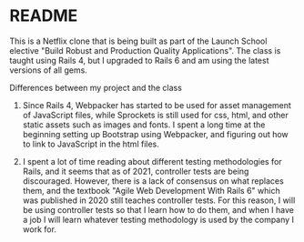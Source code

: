 # README
This is a Netflix clone that is being built as part of the Launch School elective "Build Robust and Production Quality Applications". The class is taught using Rails 4, but I upgraded to Rails 6 and am using the latest versions of all gems. 

Differences between my project and the class
1. Since Rails 4, Webpacker has started to be used for asset management of JavaScript files, while Sprockets is still used for css, html, and other static assets such as images and fonts. I spent a long time at the beginning setting up Bootstrap using Webpacker, and figuring out how to link to JavaScript in the html files. 

2. I spent a lot of time reading about different testing methodologies for Rails, and it seems that as of 2021, controller tests are being discouraged. However, there is a lack of consensus on what replaces them, and the textbook "Agile Web Development With Rails 6" which was published in 2020 still teaches controller tests. For this reason, I will be using controller tests so that I learn how to do them, and when I have a job I will learn whatever testing methodology is used by the company I work for. 

